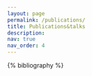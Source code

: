 ```yaml
---
layout: page
permalink: /publications/
title: Publications&talks
description: 
nav: true
nav_order: 4
---
```


<!-- _pages/publications.md -->
<div class="publications">

{% bibliography %}

</div>
